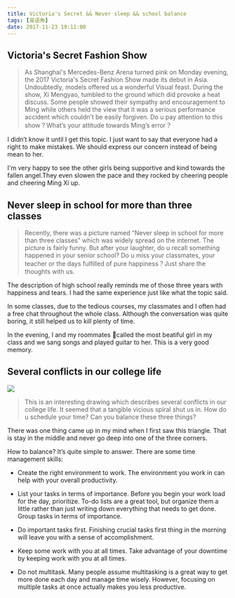 ```yaml
---
title: Victoria's Secret && Never sleep && school balance
tags: [英语角]
date: 2017-11-23 19:11:00
---
```


## Victoria's Secret Fashion Show

> As Shanghai's Mercedes-Benz Arena turned pink on Monday evening, the 2017 Victoria's Secret Fashion Show made its debut in Asia. Undoubtedly, models offered us a wonderful Visual feast. During the show, Xi Mengyao, tumbled to the ground which did provoke a heat discuss. Some people showed their sympathy and encouragement to Ming while others held the view that it was a serious performance accident which couldn’t be easily forgiven. Do u pay attention to this show？What’s your attitude towards Ming’s  error？

I didn’t know it until I get this topic. I just want to say that everyone had a right to make mistakes. We should express our concern instead of being mean to her.

I'm very happy to see the other girls being supportive and kind towards the fallen angel.They even slowen the pace and they rocked by cheering people and cheering Ming Xi up.

<!--more-->

## Never sleep in school for more than three classes

> Recently, there was a picture named “Never sleep in school for more than three classes” which was widely spread on the internet. The picture is fairly funny. But after your laughter, do u recall something happened in your senior school? Do u miss your classmates, your teacher or the days fulfilled of pure happiness？Just share the thoughts with us.

The description of high school really reminds me of those three years with happiness and tears. I had the same experience just like what the topic said.

In some classes, due to the tedious courses, my classmates and I often had a free chat throughout the whole  class. Although the conversation was quite boring, it still helped us to kill plenty of time.

In the evening, I and my roommates called the most beatiful girl in my class and we sang songs and played guitar to her. This is a very good memory. 

## Several conflicts in our college life

![](https://ws1.sinaimg.cn/mw690/83900b4egy1flsyi9x8cpj20en0bkwfq.jpg)

> This is an interesting drawing which describes several conflicts in our college life. It seemed that a tangible vicious spiral shut us in. How do u schedule your time? Can you balance these three things?

There was one thing came up in my mind when I first saw this triangle. That is stay in the middle and never go deep into one of the three corners.

How to balance? It’s quite simple to answer. There are some time management skills:

- Create the right environment to work. The environment you work in can help with your overall productivity.

- List your tasks in terms of importance. Before you begin your work load for the day, prioritize. To-do lists are a great tool, but organize them a little rather than just writing down everything that needs to get done. Group tasks in terms of importance.

- Do important tasks first. Finishing crucial tasks first thing in the morning will leave you with a sense of accomplishment. 

- Keep some work with you at all times. Take advantage of your downtime by keeping work with you at all times.

- Do not multitask. Many people assume multitasking is a great way to get more done each day and manage time wisely. However, focusing on multiple tasks at once actually makes you less productive. 
